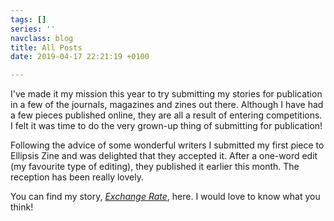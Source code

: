 ```yaml
---
tags: []
series: ''
navclass: blog
title: All Posts
date: 2019-04-17 22:21:19 +0100

---
```

I've made it my mission this year to try submitting my stories for publication in a few of the journals, magazines and zines out there. Although I have had a few pieces published online, they are all a result of entering competitions. I felt it was time to do the very grown-up thing of submitting for publication!

Following the advice of some wonderful writers I submitted my first piece to Ellipsis Zine and was delighted that they accepted it. After a one-word edit (my favourite type of editing), they published it earlier this month. The reception has been really lovely. 

You can find my story, [_Exchange Rate_](http://www.ellipsiszine.com/exchange-rate-by-chloe-banks/), here. I would love to know what you think!